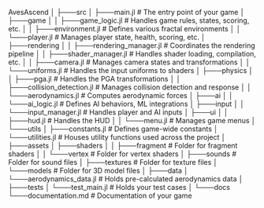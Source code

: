 AvesAscend
│
├───src
│   ├───main.jl                           # The entry point of your game
│   ├───game
│   │   ├───game_logic.jl                 # Handles game rules, states, scoring, etc.
│   │   ├───environment.jl                # Defines various fractal environments
│   │   └───player.jl                     # Manages player state, health, scoring, etc.
│   ├───rendering
│   │   ├───rendering_manager.jl          # Coordinates the rendering pipeline
│   │   ├───shader_manager.jl             # Handles shader loading, compilation, etc.
│   │   ├───camera.jl                     # Manages camera states and transformations
│   │   └───uniforms.jl                   # Handles the input uniforms to shaders
│   ├───physics
│   │   ├───pga.jl                        # Handles the PGA transformations
│   │   ├───collision_detection.jl        # Manages collision detection and response
│   │   └───aerodynamics.jl               # Computes aerodynamic forces
│   ├───ai
│   │   └───ai_logic.jl                   # Defines AI behaviors, ML integrations
│   ├───input
│   │   └───input_manager.jl              # Handles player and AI inputs
│   ├───ui
│   │   ├───hud.jl                        # Handles the HUD
│   │   └───menu.jl                       # Manages game menus
│   └───utils
│       ├───constants.jl                  # Defines game-wide constants
│       └───utilities.jl                  # Houses utility functions used across the project
│
├───assets
│   ├───shaders
│   │   ├───fragment                      # Folder for fragment shaders
│   │   └───vertex                        # Folder for vertex shaders
│   ├───sounds                            # Folder for sound files
│   ├───textures                          # Folder for texture files
│   └───models                            # Folder for 3D model files
│
├───data
│   └───aerodynamics_data.jl              # Holds pre-calculated aerodynamics data
│
├───tests
│   └───test_main.jl                      # Holds your test cases
│
└───docs
    └───documentation.md                  # Documentation of your game
